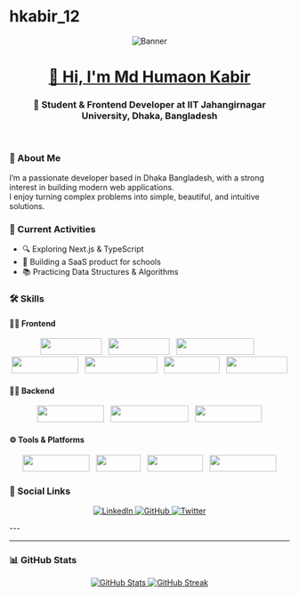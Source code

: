 # hkabir_12
<p align="center">
<img src="https://i.ibb.co.com/WN3ZsxZ1/banner-git.jpg" alt="Banner"  />
</p>
<h1 align="center">
  <a href="https://github.com/hkabir_12">
    <span>👋 Hi, I'm Md Humaon Kabir</span>
  </a>
</h1>

<h3 align="center">🚀 Student & Frontend Developer at IIT Jahangirnagar University, Dhaka, Bangladesh</h3>

<div align="center">
  <img src="https://komarev.com/ghpvc/?username=hkabir_12&color=blueviolet" alt="" />
  <img src="https://img.shields.io/github/followers/hkabir_12?style=social" alt="" />
  <br />
</div>

### 📌 About Me
I’m a passionate developer based in Dhaka Bangladesh, with a strong interest in building modern web applications.  
I enjoy turning complex problems into simple, beautiful, and intuitive solutions.

### 🔭 Current Activities
- 🔍 Exploring Next.js & TypeScript
- 💼 Building a SaaS product for schools
- 📚 Practicing Data Structures & Algorithms

### 🛠️ Skills

#### 👨‍💻 Frontend
<p align="center">
  <img src="https://img.shields.io/badge/HTML5-E34F26?logo=html5&logoColor=white" height="30" width="110" />
  &nbsp;
  <img src="https://img.shields.io/badge/CSS3-1572B6?logo=css3&logoColor=white" height="30" width="110" />
  &nbsp;
  <img src="https://img.shields.io/badge/TailwindCSS-06B6D4?logo=tailwindcss&logoColor=white" height="30" width="140" />
  &nbsp;
  <img src="https://img.shields.io/badge/DaisyUI-4C1D95?logo=daisyui&logoColor=white" height="30" width="120" />
  &nbsp;
  <img src="https://img.shields.io/badge/JavaScript-F7DF1E?logo=javascript&logoColor=black" height="30" width="130" />
  &nbsp;
  <img src="https://img.shields.io/badge/React-61DAFB?logo=react&logoColor=white" height="30" width="100" />
  &nbsp;
  <img src="https://img.shields.io/badge/Next.js-000000?logo=nextdotjs&logoColor=white" height="30" width="110" />
</p>



#### 🧑‍💻 Backend
<p align="center">
  <img src="https://img.shields.io/badge/Node.js-339933?logo=node.js&logoColor=white" height="30" width="120" />
  &nbsp;
  <img src="https://img.shields.io/badge/Express.js-000000?logo=express&logoColor=white" height="30" width="140" />
  &nbsp;
  <img src="https://img.shields.io/badge/MongoDB-47A248?logo=mongodb&logoColor=white" height="30" width="120" />
</p>


#### ⚙️ Tools & Platforms
<p align="center">
  <img src="https://img.shields.io/badge/Firebase-FFCA28?logo=firebase&logoColor=black" height="30" width="120" />
  &nbsp;
  <img src="https://img.shields.io/badge/Git-F05032?logo=git&logoColor=white" height="30" width="80" />
  &nbsp;
  <img src="https://img.shields.io/badge/GitHub-181717?logo=github&logoColor=white" height="30" width="100" />
  &nbsp;
  <img src="https://img.shields.io/badge/VSCode-007ACC?logo=visualstudiocode&logoColor=white" height="30" width="120" />
</p>

### 🔗 Social Links
<p align="center">
  <a href="your-linkedin-url" target="_blank">
    <img src="https://img.shields.io/badge/LinkedIn-0A66C2?style=for-the-badge&logo=linkedin&logoColor=white" alt="LinkedIn" />
  </a>
  <a href="https://github.com/hkabir_12" target="_blank">
    <img src="https://img.shields.io/badge/GitHub-100000?style=for-the-badge&logo=github&logoColor=white" alt="GitHub" />
  </a>
  <a href="your-twitter-url" target="_blank">
    <img src="https://img.shields.io/badge/Twitter-1DA1F2?style=for-the-badge&logo=twitter&logoColor=white" alt="Twitter" />
  </a>
</p>
---




---

### 📊 GitHub Stats

<p align="center">
  <a href="https://github.com/hkabir_12">
    <img src="https://github-readme-stats.vercel.app/api?username=hkabir_12&show_icons=true&theme=vision-friendly-light&hide_border=true&count_private=true" alt="GitHub Stats" />
  </a>
  <a href="https://github.com/hkabir_12">
    <img src="https://github-readme-streak-stats.herokuapp.com/?user=hkabir_12&theme=vision-friendly-light&hide_border=true" alt="GitHub Streak" />
  </a>
</p>
